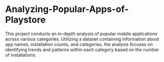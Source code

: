 # Analyzing-Popular-Apps-of-Playstore
 This project conducts an in-depth analysis of popular mobile applications across various categories. Utilizing a dataset containing information about app names, installation counts, and categories, the analysis focuses on identifying trends and patterns within each category based on the number of installations.
